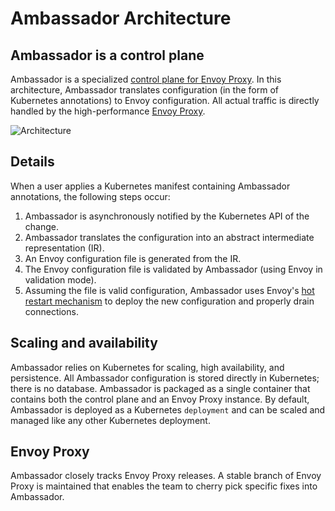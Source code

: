 # Ambassador Architecture

## Ambassador is a control plane

Ambassador is a specialized [control plane for Envoy Proxy](https://blog.getambassador.io/the-importance-of-control-planes-with-service-meshes-and-front-proxies-665f90c80b3d). In this architecture, Ambassador translates configuration (in the form of Kubernetes annotations) to Envoy configuration. All actual traffic is directly handled by the high-performance [Envoy Proxy](https://www.envoyproxy.io).

![Architecture](/images/ambassador-arch.png)

## Details

When a user applies a Kubernetes manifest containing Ambassador annotations, the following steps occur:

1. Ambassador is asynchronously notified by the Kubernetes API of the change.
2. Ambassador translates the configuration into an abstract intermediate representation (IR).
3. An Envoy configuration file is generated from the IR.
4. The Envoy configuration file is validated by Ambassador (using Envoy in validation mode).
5. Assuming the file is valid configuration, Ambassador uses Envoy's [hot restart mechanism](https://blog.envoyproxy.io/envoy-hot-restart-1d16b14555b5) to deploy the new configuration and properly drain connections.

## Scaling and availability

Ambassador relies on Kubernetes for scaling, high availability, and persistence. All Ambassador configuration is stored directly in Kubernetes; there is no database. Ambassador is packaged as a single container that contains both the control plane and an Envoy Proxy instance. By default, Ambassador is deployed as a Kubernetes `deployment` and can be scaled and managed like any other Kubernetes deployment.

## Envoy Proxy

Ambassador closely tracks Envoy Proxy releases. A stable branch of Envoy Proxy is maintained that enables the team to cherry pick specific fixes into Ambassador.